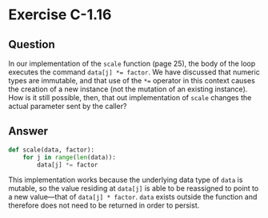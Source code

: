 # Exercise C-1.16

## Question

In our implementation of the `scale` function (page 25), the body of the loop
executes the command `data[j] *= factor`. We have discussed that numeric
types are immutable, and that use of the `*=` operator in this context causes
the creation of a new instance (not the mutation of an existing instance).
How is it still possible, then, that out implementation of `scale` changes the
actual parameter sent by the caller?

## Answer

```python
def scale(data, factor):
    for j in range(len(data)):
        data[j] *= factor
```

This implementation works because the underlying data type of `data` is
mutable, so the value residing at `data[j]` is able to be reassigned to point
to a new value—that of `data[j] * factor`. `data` exists outside the function
and therefore does not need to be returned in order to persist.
